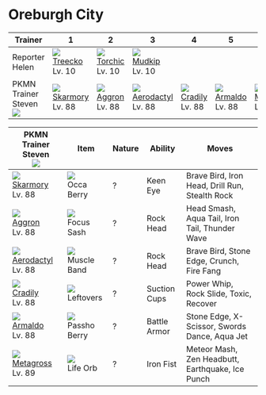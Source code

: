 # Oreburgh City

Trainer                            | 1                                | 2                               | 3                                  | 4                               | 5                               | 6
---                                | ---                              | ---                             | ---                                | ---                             | ---                             | ---
Reporter Helen                     | ![][252]<br>[Treecko]<br>Lv. 10  | ![][255]<br>[Torchic]<br>Lv. 10 | ![][258]<br>[Mudkip]<br>Lv. 10     | &nbsp;                          | &nbsp;                          | &nbsp;
PKMN Trainer Steven<br>![][steven] | ![][227]<br>[Skarmory]<br>Lv. 88 | ![][306]<br>[Aggron]<br>Lv. 88  | ![][142]<br>[Aerodactyl]<br>Lv. 88 | ![][346]<br>[Cradily]<br>Lv. 88 | ![][348]<br>[Armaldo]<br>Lv. 88 | ![][376]<br>[Metagross]<br>Lv. 89


PKMN Trainer Steven<br>![][steven] | Item                              | Nature | Ability      | Moves
---                                | ---                               | ---    | ---          | ---
![][227]<br>[Skarmory]<br>Lv. 88   | ![][occa-berry]<br>Occa Berry     | ?      | Keen Eye     | Brave Bird, Iron Head, Drill Run, Stealth Rock
![][306]<br>[Aggron]<br>Lv. 88     | ![][focus-sash]<br>Focus Sash     | ?      | Rock Head    | Head Smash, Aqua Tail, Iron Tail, Thunder Wave
![][142]<br>[Aerodactyl]<br>Lv. 88 | ![][muscle-band]<br>Muscle Band   | ?      | Rock Head    | Brave Bird, Stone Edge, Crunch, Fire Fang
![][346]<br>[Cradily]<br>Lv. 88    | ![][leftovers]<br>Leftovers       | ?      | Suction Cups | Power Whip, Rock Slide, Toxic, Recover
![][348]<br>[Armaldo]<br>Lv. 88    | ![][passho-berry]<br>Passho Berry | ?      | Battle Armor | Stone Edge, X-Scissor, Swords Dance, Aqua Jet
![][376]<br>[Metagross]<br>Lv. 89  | ![][life-orb]<br>Life Orb         | ?      | Iron Fist    | Meteor Mash, Zen Headbutt, Earthquake, Ice Punch

[Aerodactyl]: ../../pokemon_changes/142/
[Skarmory]: ../../pokemon_changes/227/
[Treecko]: ../../pokemon_changes/252/
[Torchic]: ../../pokemon_changes/255/
[Mudkip]: ../../pokemon_changes/258/
[Aggron]: ../../pokemon_changes/306/
[Cradily]: ../../pokemon_changes/346/
[Armaldo]: ../../pokemon_changes/348/
[Metagross]: ../../pokemon_changes/376/
[focus-sash]: ../img/items/focus-sash.png
[leftovers]: ../img/items/leftovers.png
[life-orb]: ../img/items/life-orb.png
[muscle-band]: ../img/items/muscle-band.png
[occa-berry]: ../img/items/occa-berry.png
[passho-berry]: ../img/items/passho-berry.png
[142]: ../img/pokemon/142.png
[227]: ../img/pokemon/227.png
[252]: ../img/pokemon/252.png
[255]: ../img/pokemon/255.png
[258]: ../img/pokemon/258.png
[306]: ../img/pokemon/306.png
[346]: ../img/pokemon/346.png
[348]: ../img/pokemon/348.png
[376]: ../img/pokemon/376.png
[steven]: ../img/trainer/steven.png
